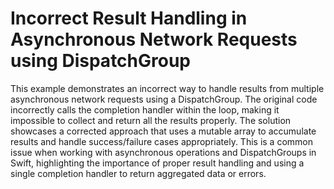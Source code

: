 # Incorrect Result Handling in Asynchronous Network Requests using DispatchGroup

This example demonstrates an incorrect way to handle results from multiple asynchronous network requests using a DispatchGroup. The original code incorrectly calls the completion handler within the loop, making it impossible to collect and return all the results properly. The solution showcases a corrected approach that uses a mutable array to accumulate results and handle success/failure cases appropriately. This is a common issue when working with asynchronous operations and DispatchGroups in Swift, highlighting the importance of proper result handling and using a single completion handler to return aggregated data or errors.